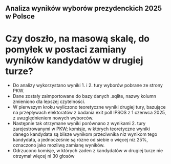 ## Analiza wyników wyborów prezydenckich 2025 w Polsce
# Czy doszło, na masową skalę, do pomyłek w postaci zamiany wyników kandydatów w drugiej turze?
- Do analizy wykorzystano wyniki 1. i 2. tury wyborów pobrane ze strony PKW.
- Dane zostały zaimportowane do bazy danych .sqlite, nazwy kolumn zmieniono dla lepszej czytelności.
- W pierwszym kroku wyliczono teoretyczne wyniki drugiej tury, bazujące na przepływach elektoratów z badania exit poll IPSOS z 1 czerwca 2025, z uwzględnieniem nowych wyborców.
- Następnie tak otrzymane wyniki porównano z wynikami 2. tury zarejestrowanymi w PKW; komisje, w których teoretyczne wyniki danego kandydata są blisze wynikom przeciwnika niz wynikom tego kandydata, a jednocześnie są rózne od siebie o więcej niz 25%, oznaczono jako mozliwą zamianę wyników.
- Odrzucono komisje, w których zaden z kandydatów w drugiej turze nie otrzymał więcej ni 30 głosów

